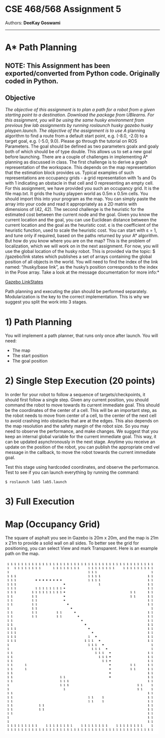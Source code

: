 # CSE 468/568 Assignment 5

Authors:  **DeeKay Goswami**


---

# A* Path Planning
**NOTE**: This Assignment has been exported/converted from Python code. Originally coded in Python.
---
## Objective
*The objective of this assignment is to plan a path for a robot from a given starting point to a destination. Download the package from UBlearns. For this assignment, you will be using the same husky environment from previous few lab assignments by running roslaunch husky gazebo husky playpen.launch.
The objective of the assignment is to use A* planning algorithm to find a route from a default start point, e.g. (-8.0, -2.0) to a target goal, e.g. (-5.0, 9.0). Please go through the tutorial on ROS Parameters. The goal should be defined as two parameters goalx and goaly both of which should be of type double. This allows us to set a new goal before launching.
There are a couple of challenges in implementing A* planning as discussed in class. The first challenge is to derive a graph representation of the workspace. This depends on the map representation that the estimation block provides us. Typical examples of such representations are occupancy grids - a grid representation with 1s and 0s with 1 indicating an obstacle in that cell and 0 representing an empty cell. For this assignment, we have provided you such an occupancy grid. It is the file map.txt. It grids the husky playpen world as 0.5m x 0.5m cells. You should import this into your program as the map. You can simply paste the array into your code and read it appropriately as a 2D matrix with dimensions of (42, 42).
The second challenge is the heuristic for the estimated cost between the current node and the goal. Given you know the current location and the goal, you can use Euclidean distance between the current location and the goal as the heuristic cost. ε is the coefficient of the heuristic function, used to scale the heuristic cost. You can start with ε = 1, and tune only if required, based on the paths returned by your A* algorithm.
But how do you know where you are on the map? This is the problem of localization, which we will work on in the next assignment. For now, you will use the global location of the husky robot. This is provided via the topic:
$ /gazebo/link states
which publishes a set of arrays containing the global position of all objects in the world. You will need to find the index of the link named: “/husky/base link”, as the husky’s position corresponds to the index in the Pose array.
Take a look at the message documentation for more info:*

[Gazebo LinkStates](https://docs.ros.org/en/jade/api/gazebo_msgs/html/msg/LinkStates.html)

Path planning and executing the plan should be performed separately. Modularization is the key to the correct implementation. This is why we suggest you split the work into 3 stages.

# 1) Path Planning
You will implement a path planner, that runs only once after launch. You will need:
- The map
- The start position 
- The goal position

# 2) Single Step Execution (20 points)
In order for your robot to follow a sequence of targets/checkpoints, it should first follow a single step. Given any current position, you should command the robot to move towards its current immediate goal. This should be the coordinates of the center of a cell. This will be an important step, as the robot needs to move from center of a cell, to the center of the next cell to avoid crashing into obstacles that are at the edges. This also depends on the map resolution and the safety margin of the robot size. So you may need to observe the performance, and make changes. We suggest that you keep an internal global variable for the current immediate goal. This way, it can be updated asynchronously in the next stage. Anytime you receive an update on the position of the robot, you can publish the appropriate cmd vel message in the callback, to move the robot towards the current immediate goal.

Test this stage using hardcoded coordinates, and observe the performance. Test to see if you can launch everything by running the command:
```
$ roslaunch lab5 lab5.launch
```

# 3) Full Execution

# Map (Occupancy Grid)

The square of asphalt you see in Gazebo is 20m x 20m, and the map is 21m x 21m to provide a solid wall on all sides. To better see the grid for positioning, you can select View and mark Transparent. Here is an example path on the map.

<img width="499" alt="Screenshot 2023-08-16 at 7 04 12 PM" src="./teaser/map.png">



